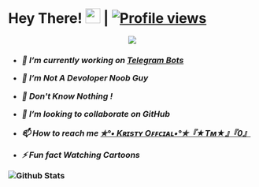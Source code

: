 # Hey There! <img src="https://raw.githubusercontent.com/MartinHeinz/MartinHeinz/master/wave.gif" width="30px"> | [![Profile views](https://gpvc.arturio.dev/Kristy-offl)](https://github.com/kristy-offl)

<p align="center">
  <a href="https://t.me/abt_meh"><img src="https://user-images.githubusercontent.com/77770753/117139498-f081c400-adc9-11eb-9aaf-f895a54ecc67.gif"></a>
    </p>
<h3>

- <i>🔭 I’m currently working on [Telegram Bots](https://t.me/HiroshiBots)</i>

- <i>🌱 I’m Not A Devoloper Noob Guy</i>

- <i>🙂 Don't Know Nothing !</i>

- <i>👯 I’m looking to collaborate on GitHub</i> 

- <i>📫 How to reach me <a href='https://t.me/Itz_Me_Malayali'>✯°• Kʀɪsᴛʏ Oꜰꜰᴄɪᴀʟ•°✯『★Tᴍ★』『0』</a></i>

- <i>⚡ Fun fact Watching Cartoons</i>

![Github Stats](https://github-readme-stats.vercel.app/api?username=kristy-offl&show_icons=true&title_color=fff&icon_color=79ff97&text_color=9f9f9f&bg_color=151515)
